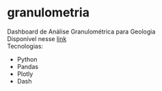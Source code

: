 # granulometria  
Dashboard de Análise Granulométrica para Geologia  
Disponível nesse [link](granulometria.herokuapp.com)  
Tecnologias:  
* Python
* Pandas
* Plotly
* Dash
